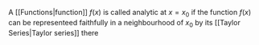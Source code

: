 A [[Functions|function]] $f(x)$ is called analytic at $x=x_{0}$ if the function $f(x)$ can be representeed faithfully in a neighbourhood of $x_{0}$ by its [[Taylor Series|Taylor series]] there
